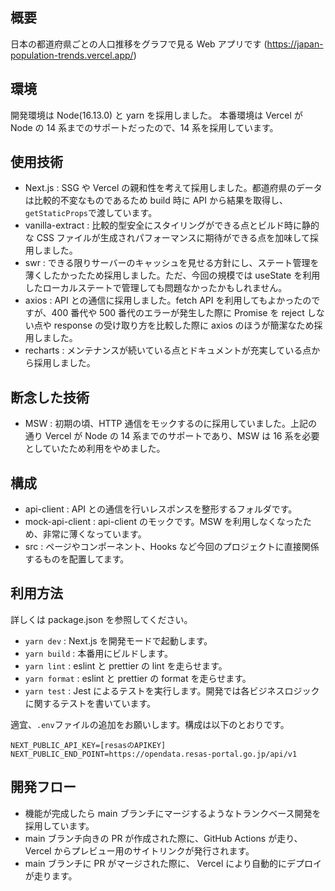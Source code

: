 ## 概要

日本の都道府県ごとの人口推移をグラフで見る Web アプリです
(https://japan-population-trends.vercel.app/)

## 環境

開発環境は Node(16.13.0) と yarn を採用しました。
本番環境は Vercel が Node の 14 系までのサポートだったので、14 系を採用しています。

## 使用技術

- Next.js : SSG や Vercel の親和性を考えて採用しました。都道府県のデータは比較的不変なものであるため build 時に API から結果を取得し、`getStaticProps`で渡しています。
- vanilla-extract : 比較的型安全にスタイリングができる点とビルド時に静的な CSS ファイルが生成されパフォーマンスに期待ができる点を加味して採用しました。
- swr : できる限りサーバーのキャッシュを見せる方針にし、ステート管理を薄くしたかったため採用しました。ただ、今回の規模では useState を利用したローカルステートで管理しても問題なかったかもしれません。
- axios : API との通信に採用しました。fetch API を利用してもよかったのですが、400 番代や 500 番代のエラーが発生した際に Promise を reject しない点や response の受け取り方を比較した際に axios のほうが簡潔なため採用しました。
- recharts : メンテナンスが続いている点とドキュメントが充実している点から採用しました。

## 断念した技術

- MSW : 初期の頃、HTTP 通信をモックするのに採用していました。上記の通り Vercel が Node の 14 系までのサポートであり、MSW は 16 系を必要としていたため利用をやめました。

## 構成

- api-client : API との通信を行いレスポンスを整形するフォルダです。
- mock-api-client : api-client のモックです。MSW を利用しなくなったため、非常に薄くなっています。
- src : ページやコンポーネント、Hooks など今回のプロジェクトに直接関係するものを配置してます。

## 利用方法

詳しくは package.json を参照してください。

- `yarn dev` : Next.js を開発モードで起動します。
- `yarn build` : 本番用にビルドします。
- `yarn lint` : eslint と prettier の lint を走らせます。
- `yarn format` : eslint と prettier の format を走らせます。
- `yarn test` : Jest によるテストを実行します。開発では各ビジネスロジックに関するテストを書いています。

適宜、`.env`ファイルの追加をお願いします。構成は以下のとおりです。

```
NEXT_PUBLIC_API_KEY=[resasのAPIKEY]
NEXT_PUBLIC_END_POINT=https://opendata.resas-portal.go.jp/api/v1

```

## 開発フロー

- 機能が完成したら main ブランチにマージするようなトランクベース開発を採用しています。
- main ブランチ向きの PR が作成された際に、GitHub Actions が走り、Vercel からプレビュー用のサイトリンクが発行されます。
- main ブランチに PR がマージされた際に、 Vercel により自動的にデプロイが走ります。
